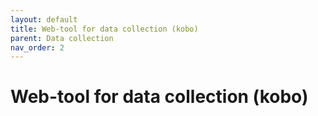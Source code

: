 ```yaml
---
layout: default
title: Web-tool for data collection (kobo)
parent: Data collection
nav_order: 2
---
```


# Web-tool for data collection (kobo)

